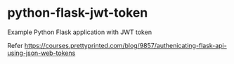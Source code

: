 # python-flask-jwt-token
Example Python Flask application with JWT token

Refer
https://courses.prettyprinted.com/blog/9857/authenicating-flask-api-using-json-web-tokens
